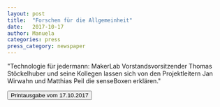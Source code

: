 ```yaml
---
layout: post
title:  "Forschen für die Allgemeinheit"
date:   2017-10-17
author: Manuela
categories: press
press_category: newspaper
---
```

"Technologie für jedermann: MakerLab Vorstandsvorsitzender Thomas Stöckelhuber und seine Kollegen lassen sich von den Projektleitern Jan Wirwahn und Matthias Peil die senseBoxen erklären."

<a href='{{ site.baseurl | append: "/docs/Murnauer-Tagblatt.pdf" }}' target="_blank">
    <button class="btn">Printausgabe vom 17.10.2017</button></a>

